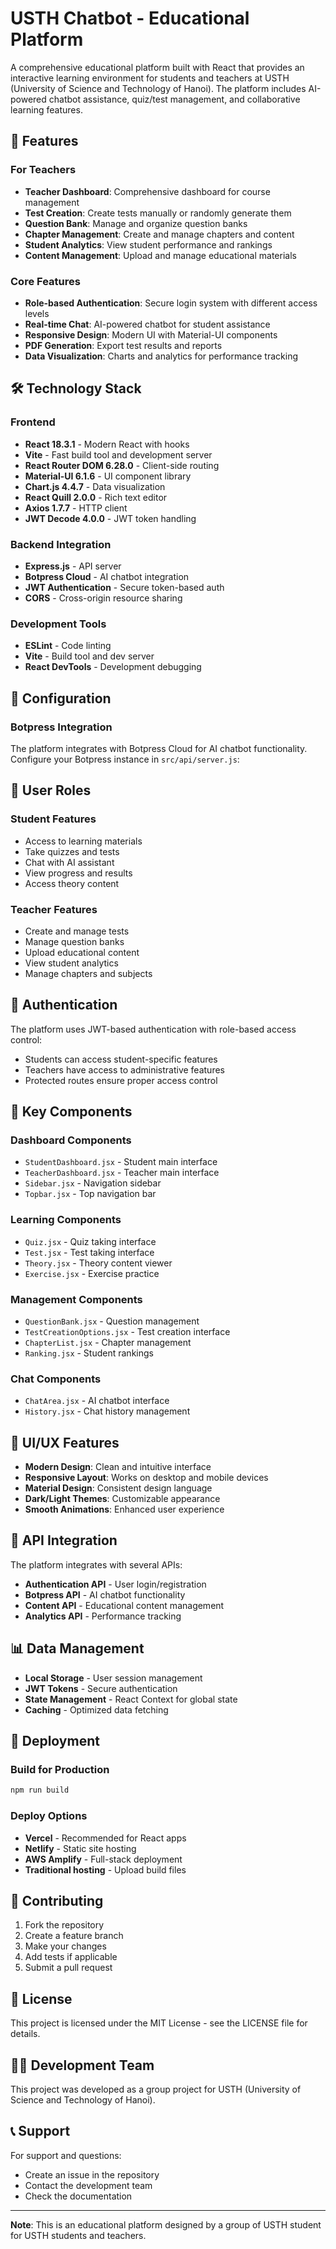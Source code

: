 # USTH Chatbot - Educational Platform

A comprehensive educational platform built with React that provides an interactive learning environment for students and teachers at USTH (University of Science and Technology of Hanoi). The platform includes AI-powered chatbot assistance, quiz/test management, and collaborative learning features.

## 🚀 Features
### For Teachers
- **Teacher Dashboard**: Comprehensive dashboard for course management
- **Test Creation**: Create tests manually or randomly generate them
- **Question Bank**: Manage and organize question banks
- **Chapter Management**: Create and manage chapters and content
- **Student Analytics**: View student performance and rankings
- **Content Management**: Upload and manage educational materials

### Core Features
- **Role-based Authentication**: Secure login system with different access levels
- **Real-time Chat**: AI-powered chatbot for student assistance
- **Responsive Design**: Modern UI with Material-UI components
- **PDF Generation**: Export test results and reports
- **Data Visualization**: Charts and analytics for performance tracking

## 🛠️ Technology Stack

### Frontend
- **React 18.3.1** - Modern React with hooks
- **Vite** - Fast build tool and development server
- **React Router DOM 6.28.0** - Client-side routing
- **Material-UI 6.1.6** - UI component library
- **Chart.js 4.4.7** - Data visualization
- **React Quill 2.0.0** - Rich text editor
- **Axios 1.7.7** - HTTP client
- **JWT Decode 4.0.0** - JWT token handling

### Backend Integration
- **Express.js** - API server
- **Botpress Cloud** - AI chatbot integration
- **JWT Authentication** - Secure token-based auth
- **CORS** - Cross-origin resource sharing

### Development Tools
- **ESLint** - Code linting
- **Vite** - Build tool and dev server
- **React DevTools** - Development debugging
## 🔧 Configuration

### Botpress Integration
The platform integrates with Botpress Cloud for AI chatbot functionality. Configure your Botpress instance in `src/api/server.js`:



## 👥 User Roles

### Student Features
- Access to learning materials
- Take quizzes and tests
- Chat with AI assistant
- View progress and results
- Access theory content

### Teacher Features
- Create and manage tests
- Manage question banks
- Upload educational content
- View student analytics
- Manage chapters and subjects

## 🔐 Authentication

The platform uses JWT-based authentication with role-based access control:
- Students can access student-specific features
- Teachers have access to administrative features
- Protected routes ensure proper access control

## 📱 Key Components

### Dashboard Components
- `StudentDashboard.jsx` - Student main interface
- `TeacherDashboard.jsx` - Teacher main interface
- `Sidebar.jsx` - Navigation sidebar
- `Topbar.jsx` - Top navigation bar

### Learning Components
- `Quiz.jsx` - Quiz taking interface
- `Test.jsx` - Test taking interface
- `Theory.jsx` - Theory content viewer
- `Exercise.jsx` - Exercise practice

### Management Components
- `QuestionBank.jsx` - Question management
- `TestCreationOptions.jsx` - Test creation interface
- `ChapterList.jsx` - Chapter management
- `Ranking.jsx` - Student rankings

### Chat Components
- `ChatArea.jsx` - AI chatbot interface
- `History.jsx` - Chat history management

## 🎨 UI/UX Features

- **Modern Design**: Clean and intuitive interface
- **Responsive Layout**: Works on desktop and mobile devices
- **Material Design**: Consistent design language
- **Dark/Light Themes**: Customizable appearance
- **Smooth Animations**: Enhanced user experience

## 🔄 API Integration

The platform integrates with several APIs:
- **Authentication API** - User login/registration
- **Botpress API** - AI chatbot functionality
- **Content API** - Educational content management
- **Analytics API** - Performance tracking

## 📊 Data Management

- **Local Storage** - User session management
- **JWT Tokens** - Secure authentication
- **State Management** - React Context for global state
- **Caching** - Optimized data fetching

## 🚀 Deployment

### Build for Production
```bash
npm run build
```

### Deploy Options
- **Vercel** - Recommended for React apps
- **Netlify** - Static site hosting
- **AWS Amplify** - Full-stack deployment
- **Traditional hosting** - Upload build files

## 🤝 Contributing

1. Fork the repository
2. Create a feature branch
3. Make your changes
4. Add tests if applicable
5. Submit a pull request

## 📄 License

This project is licensed under the MIT License - see the LICENSE file for details.

## 👨‍💻 Development Team

This project was developed as a group project for USTH (University of Science and Technology of Hanoi).

## 📞 Support

For support and questions:
- Create an issue in the repository
- Contact the development team
- Check the documentation

---

**Note**: This is an educational platform designed by a group of USTH student for USTH students and teachers. 